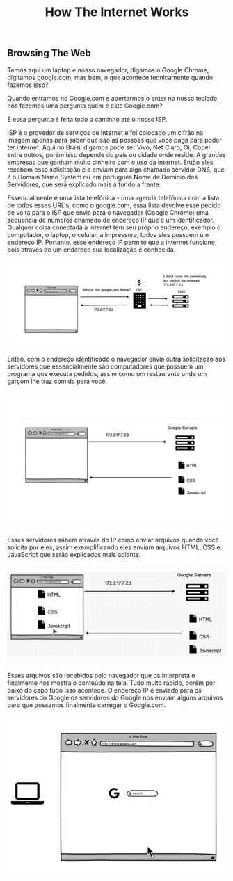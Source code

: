 <div align="center">

# How The Internet Works

</div>

<br>

## Browsing The Web

Temos aqui um laptop e nosso navegador, digamos o Google Chrome, digitamos google.com, mas bem, o que
acontece tecnicamente quando fazemos isso?

Quando entramos no Google.com e apertarmos o enter no nosso teclado, nós fazemos uma pergunta quem é este Google.com?

E essa pergunta é feita todo o caminho até o nosso ISP.

ISP é o provedor de serviços de Internet e foi colocado um cifrão na imagem apenas para saber
que são as pessoas que você paga para poder ter internet.
Aqui no Brasil digamos pode ser Vivo, Net Claro, Oi, Copel entre outros, porém isso depende do país ou cidade onde reside. A grandes empresas que ganham muito dinheiro com o uso da internet. Então eles recebem essa solicitação e a enviam para algo chamado servidor DNS, que é o Domain Name System ou em português Nome de Domínio dos Servidores, que será explicado mais a fundo a frente.

Essencialmente é uma lista telefônica - uma agenda telefônica com a lista de todos esses URL's, como o google.com, essa lista devolve esse pedido de volta para o ISP que envia para o navegador (Google Chrome) uma sequencia de números chamado de endereço IP que é um identificador. Qualquer coisa conectada à internet tem seu próprio endereço, exemplo o computador, o laptop, o celular, a impressora, todos eles possuem um endereço IP. Portanto, esse endereço IP permite que a internet funcione, pois através de um endereço sua localização é conhecida. 

<br>

<div align="center">

<img src="images/Browsing-the-web-1.jpg" alt="Browsing The Web 1">

</div>

<br>

Então, com o endereço identificado o navegador envia outra solicitação aos servidores que essencialmente são computadores que possuem um programa que executa pedidos, assim como um restaurante onde um garçom lhe traz comida para você. 

<br>

<div align="center">

<img src="images/Browsing-the-web-2.jpg" alt="Browsing The Web 2">

</div>

<br>

Esses servidores sabem através do IP como enviar arquivos quando você solicita por eles, assim exemplificando eles enviam arquivos HTML, CSS e JavaScript que serão explicados mais adiante. 

<br>

<div align="center">

<img src="images/Browsing-the-web-3.jpg" alt="Browsing The Web 3">

</div>

<br>

Esses arquivos são recebidos pelo navegador que os interpreta e finalmente nos mostra o conteúdo na tela. Tudo muito rápido, porém por baixo do capo tudo isso acontece. O endereço IP é enviado para os servidores do Google os servidores do Google nos enviam alguns arquivos para que possamos finalmente carregar o Google.com.

<br>

<div align="center">

<img src="images/Browsing-the-web-4.jpg" alt="Browsing The Web 4">

</div>

<br>